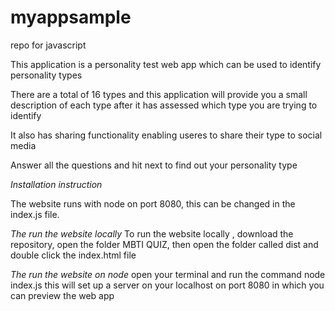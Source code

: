 # myappsample
repo for javascript

This application is a personality test web app which can be used to identify personality types 

There are a total of 16 types and this application will provide you a small description of each type after it has assessed which type you are trying to identify

It also has sharing functionality enabling useres to share their type to social media

Answer all the questions and hit next to find out your personality type 

*Installation instruction*

The website runs with node on port 8080, this can be changed in the index.js file. 

*The run the website locally*
To run the website locally , download the repository, open the folder MBTI QUIZ, then open the folder called dist and double click the index.html file

*The run the website on node*
open your terminal and run the command node index.js this will set up a server on your localhost on port 8080 in which you can preview the web app
